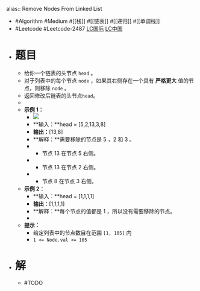 alias:: Remove Nodes From Linked List

- #Algorithm #Medium #[[栈]] #[[链表]] #[[递归]] #[[单调栈]]
- #Leetcode #Leetcode-2487 [LC国际](https://leetcode.com/problems/remove-nodes-from-linked-list/) [LC中国](https://leetcode.cn/problems/remove-nodes-from-linked-list/)
- # 题目
	- 给你一个链表的头节点 `head` 。
	- 对于列表中的每个节点 `node` ，如果其右侧存在一个具有 **严格更大** 值的节点，则移除 `node` 。
	- 返回修改后链表的头节点`head`。
	-
	- **示例 1：**
		- ![](https://assets.leetcode.com/uploads/2022/10/02/drawio.png)
		- **输入：**head = [5,2,13,3,8]
		- **输出：**[13,8]
		- **解释：**需要移除的节点是 5 ，2 和 3 。
		- - 节点 13 在节点 5 右侧。
		- - 节点 13 在节点 2 右侧。
		- - 节点 8 在节点 3 右侧。
	- **示例 2：**
		- **输入：**head = [1,1,1,1]
		- **输出：**[1,1,1,1]
		- **解释：**每个节点的值都是 1 ，所以没有需要移除的节点。
		-
	- **提示：**
		- 给定列表中的节点数目在范围 `[1, 105]` 内
		- `1 <= Node.val <= 105`
- # 解
	- #TODO
